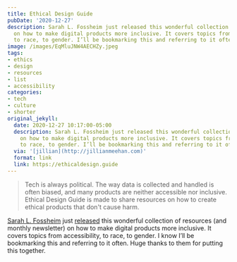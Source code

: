 ```yaml
---
title: Ethical Design Guide
pubDate: '2020-12-27'
description: Sarah L. Fossheim just released this wonderful collection of resources
  on how to make digital products more inclusive. It covers topics from accessibility,
  to race, to gender. I’ll be bookmarking this and referring to it often.
image: /images/EqMluJNW4AECHZy.jpeg
tags:
- ethics
- design
- resources
- list
- accessibility
categories:
- tech
- culture
- shorter
original_jekyll:
  date: 2020-12-27 10:17:00-05:00
  description: Sarah L. Fossheim just released this wonderful collection of resources
    on how to make digital products more inclusive. It covers topics from accessibility,
    to race, to gender. I’ll be bookmarking this and referring to it often.
  via: '[jillian](http://jillianmeehan.com)'
  format: link
  link: https://ethicaldesign.guide
---
```


> Tech is always political. The way data is collected and handled is often biased, and many products are neither accessible nor inclusive. Ethical Design Guide is made to share resources on how to create ethical products that don't cause harm.

[Sarah L. Fossheim](https://twitter.com/liatrisbian) just [released](https://twitter.com/liatrisbian/status/1342961111671386113) this wonderful collection of resources (and monthly newsletter) on how to make digital products more inclusive. It covers topics from accessibility, to race, to gender. I know I’ll be bookmarking this and referring to it often. Huge thanks to them for putting this together. 